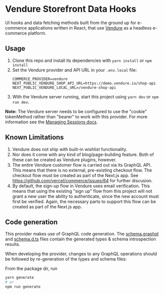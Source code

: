 # Vendure Storefront Data Hooks

UI hooks and data fetching methods built from the ground up for e-commerce applications written in React, that use [Vendure](http://vendure.io/) as a headless e-commerce platform.

## Usage

1. Clone this repo and install its dependencies with `yarn install` or `npm install`
2. Set the Vendure provider and API URL in your `.env.local` file:
   ```
   COMMERCE_PROVIDER=vendure
   NEXT_PUBLIC_VENDURE_SHOP_API_URL=https://demo.vendure.io/shop-api
   NEXT_PUBLIC_VENDURE_LOCAL_URL=/vendure-shop-api
   ```
3. With the Vendure server running, start this project using `yarn dev` or `npm run dev`.

**Note:** The Vendure server needs to be configured to use the "cookie" tokenMethod rather than "bearer" to work with this provider. For more information see the [Managing Sessions docs](https://www.vendure.io/docs/storefront/managing-sessions/).

## Known Limitations

1. Vendure does not ship with built-in wishlist functionality.
2. Nor does it come with any kind of blog/page-building feature. Both of these can be created as Vendure plugins, however.
3. The entire Vendure customer flow is carried out via its GraphQL API. This means that there is no external, pre-existing checkout flow. The checkout flow must be created as part of the Next.js app. See https://github.com/vercel/commerce/issues/64 for further discusion.
4. By default, the sign-up flow in Vendure uses email verification. This means that using the existing "sign up" flow from this project will not grant a new user the ability to authenticate, since the new account must first be verified. Again, the necessary parts to support this flow can be created as part of the Next.js app.

## Code generation

This provider makes use of GraphQL code generation. The [schema.graphql](./schema.graphql) and [schema.d.ts](./schema.d.ts) files contain the generated types & schema introspection results.

When developing the provider, changes to any GraphQL operations should be followed by re-generation of the types and schema files:

From the package dir, run

```sh
yarn generate
# or
npm run generate
```
